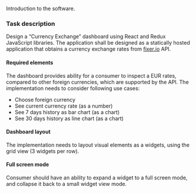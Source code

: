 Introduction to the software.


### Task description

Design a “Currency Exchange” dashboard using React and Redux JavaScript libraries. The application shall be designed as a statically hosted application that obtains a currency exchange rates from ​[fixer.io​](http://fixer.io​) API.

#### Required elements

The dashboard provides ability for a consumer to inspect a EUR rates, compared to other foreign currencies, which are supported by the API. The implementation needs to consider following use cases:

- Choose foreign currency
- See current currency rate (as a number)
- See 7 days history as bar chart (as a chart)
- See 30 days history as line chart (as a chart)


#### Dashboard layout

The implementation needs to layout visual elements as a widgets, using the grid view (3 widgets per row).

#### Full screen mode

Consumer should have an ability to expand a widget to a full screen mode, and collapse it back to a small widget view mode.
